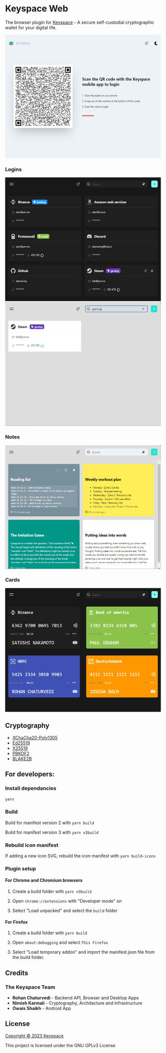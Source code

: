 # Keyspace Web
The browser plugin for [Keyspace](https://keyspace.cloud) - A secure self-custodial cryptographic wallet for your digital life. 

<img src="assets/keyroute.PNG" alt="Logins" height="400px"/>

### Logins
<img src="assets/ss1.PNG" alt="Logins" height="400px"/>
<img src="assets/ss4.PNG" alt="Logins" height="400px"/>

### Notes
<img src="assets/ss2.PNG" alt="Logins" height="400px"/>

### Cards
<img src="assets/ss3.PNG" alt="Logins" height="400px"/>

## Cryptography

- [XChaCha20-Poly1305](https://doc.libsodium.org/secret-key_cryptography/aead/chacha20-poly1305/xchacha20-poly1305_construction)
- [Ed25519](https://doc.libsodium.org/secret-key_cryptography/aead/chacha20-poly1305/xchacha20-poly1305_construction)
- [X25519](https://doc.libsodium.org/key_exchange#usage)
- [PBKDF2](https://github.com/bitcoin/bips/blob/master/bip-0039.mediawiki#from-mnemonic-to-seed)
- [BLAKE2B](https://doc.libsodium.org/key_derivation#deriving-keys-from-a-single-high-entropy-key)

## For developers:

### Install dependancies

`yarn`

### Build
Build for manifest version 2 with `yarn build`

Build for manifest version 3 with `yarn v3build`

### Rebuild icon manifest

If adding a new icon SVG, rebuild the icon manifest with `yarn build-icons`

### Plugin setup
#### For Chrome and Chromium browsers

1. Create a build folder with `yarn v3build`

2. Open `chrome://extensions` with "Developer mode" on

3. Select "Load unpacked" and select the `build` folder


#### For Firefox

1. Create a build folder with `yarn build`

2. Open `about:debugging` and select `This Firefox`

3. Select "Load temporary addon" and import the manifest.json file from the build folder.

## Credits

### The Keyspace Team

- **Rohan Chaturvedi** - Backend API, Browser and Desktop Apps
- **Nimish Karmali** - Cryptography, Architecture and Infrastructure
- **Owais Shaikh** - Android App

## License

[Copyright © 2023 Keyspace](LICENSE)

This project is licensed under the GNU GPLv3 License

